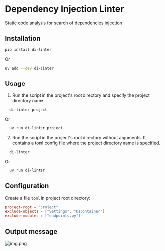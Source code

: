 # Dependency Injection Linter
Static code analysis for search of dependencies injection

## Installation
```bash
pip install di-linter
```
Or
```bash
uv add --dev di-linter
```

## Usage
1. Run the script in the project's root directory and specify the project directory name
```bash
  di-linter project
```
Or
```bash
  uv run di-linter project
```

2. Run the script in the project's root directory without arguments. 
It contains a toml config file where the project directory name is specified.
```bash
  di-linter
```
Or
```bash
  uv run di-linter
```

## Configuration
Create a file `toml` in project root directory:
```toml
project-root = "project"
exclude-objects = ["Settings", "DIContainer"]
exclude-modules = ["endpoints.py"]
```

## Output message
![img.png](docs/img.png)
